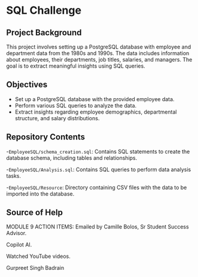 # SQL Challenge
## Project Background
This project involves setting up a PostgreSQL database with employee and department data from the 1980s and 1990s. The data includes information about employees, their departments, job titles, salaries, and managers. The goal is to extract meaningful insights using SQL queries.

## Objectives
- Set up a PostgreSQL database with the provided employee data.
- Perform various SQL queries to analyze the data.
- Extract insights regarding employee demographics, departmental structure, and salary distributions.

## Repository Contents
-`EmployeeSQL/schema_creation.sql`: Contains SQL statements to create the database schema, including tables and relationships.

-`EmployeeSQL/Analysis.sql`: Contains SQL queries to perform data analysis tasks.

-`EmployeeSQL/Resource`: Directory containing CSV files with the data to be imported into the database.

## Source of Help

MODULE 9 ACTION ITEMS: Emailed by Camille Bolos, Sr Student Success Advisor.

Copilot AI.

Watched YouTube videos.

Gurpreet Singh Badrain
